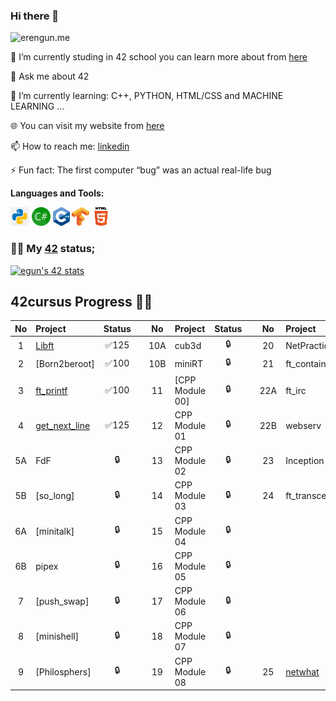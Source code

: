 ### Hi there 👋

![erengun.me](https://github.com/Erengun/Erengun/blob/main/erengungif.gif)

🔭 I’m currently studing in 42 school you can learn more about from [here][42website]

💬 Ask me about 42

🌱 I’m currently learning: C++, PYTHON, HTML/CSS and MACHINE LEARNING ...

🌐 You can visit my website from [here][blogwebsite]

📫 How to reach me: [linkedin][Eren]

⚡ Fun fact: The first computer “bug” was an actual real-life bug


**Languages and Tools:**  

<code><img height="30" src="https://github.com/Erengun/Erengun/blob/cff3a70d6cc21aa941b4967010a92c0f80e16797/png-transparent-python-computer-icons-tutorial-computer-programming-social-icons-miscellaneous-angle-text.png"></code>
<code><img height="30" src="https://github.com/Erengun/Erengun/blob/cff3a70d6cc21aa941b4967010a92c0f80e16797/1200px-C_Sharp_wordmark.svg.png"></code>
<code><img height="30" src="https://github.com/Erengun/Erengun/blob/cff3a70d6cc21aa941b4967010a92c0f80e16797/150px-ISO_C++_Logo.svg.png"></code>
<code><img height="30" src="https://github.com/Erengun/Erengun/blob/cff3a70d6cc21aa941b4967010a92c0f80e16797/Tensorflow_logo.svg.png"></code>
<code><img height="30" src="https://github.com/Erengun/Erengun/blob/cff3a70d6cc21aa941b4967010a92c0f80e16797/download.png"></code>  


### 👨‍💻 My [42][42] status;
[![egun's 42 stats](https://badge42.herokuapp.com/api/stats/egun?cursus=C%20reloaded)](https://profile.intra.42.fr/users/egun)

## 42cursus Progress 💪🏻
| No  | Project                                     | Status |   | No  | Project                                   | Status |   | No  | Project                        | Status |
| :-: | :------------------------------------------ | :----: | - | :-: | :---------------------------------------- | :----: | - | :-: | :----------------------------- | :----: |
| 1   | [Libft](../../../MY-C-LIBARY)               | ✅125  |   | 10A | cub3d                                      | 🔒     |   | 20  | NetPractice                    | 🔒      |
| 2   | [Born2beroot]                               | ✅100  |   | 10B | miniRT                                     | 🔒     |   | 21  | ft_containers                  | 🔒      |
| 3   | [ft_printf](../../../Printf)                | ✅100  |   | 11  | [CPP Module 00]                            | 🔒     |   | 22A | ft_irc                         | 🔒      |
| 4   | [get_next_line](../../../get-next-line)     | ✅125  |   | 12  | CPP Module 01                              | 🔒     |   | 22B | webserv                        | 🔒      |
| 5A  | FdF                                         | 🔒     |   | 13  | CPP Module 02                              | 🔒     |   | 23  | Inception                      | 🔒      |
| 5B  | [so_long]                                   | 🔒     |   | 14  | CPP Module 03                              | 🔒     |   | 24  | ft_transcendence               | 🔒      |
| 6A  | [minitalk]                                  | 🔒     |   | 15  | CPP Module 04                              | 🔒     |   |     |                                |         |
| 6B  | pipex                                       | 🔒     |   | 16  | CPP Module 05                              | 🔒     |   |     |                                |         |
| 7   | [push_swap]                                 | 🔒     |   | 17  | CPP Module 06                              | 🔒     |   |     |                                |         |
| 8   | [minishell]                                 | 🔒     |   | 18  | CPP Module 07                              | 🔒     |   |     |                                |         |
| 9   | [Philosphers]                               | 🔒     |   | 19  | CPP Module 08                              | 🔒     |   | 25  | [netwhat](../../../42-netwhat) | 🔒      |

<!--
### My Github Stats;
[![Erengun's GitHub stats](https://github-readme-stats.vercel.app/api?username=Erengun&show_icons=true&theme=react)](https://github.com/anuraghazra/github-readme-stats)
-->

<br />
<br />

[42]: https://profile.intra.42.fr/users/egun
[42website]: https://42.fr/en/what-is-42/42-program-explained/
[Eren]: https://tr.linkedin.com/in/erengun
[blogwebsite]: https://erengun.me
<!--
**Erengun/Erengun** is a ✨ _special_ ✨ repository because its `README.md` (this file) appears on your GitHub profile.

Here are some ideas to get you started:

- 🔭 I’m currently working on ...
- 🌱 I’m currently learning ...
- 👯 I’m looking to collaborate on ...
- 🤔 I’m looking for help with ...
- 💬 Ask me about ...
- 📫 How to reach me: ...
- 😄 Pronouns: ...
- ⚡ Fun fact: ...
-->
